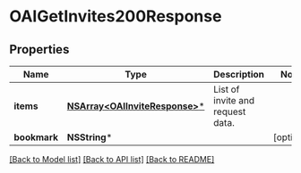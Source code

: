 # OAIGetInvites200Response

## Properties
Name | Type | Description | Notes
------------ | ------------- | ------------- | -------------
**items** | [**NSArray&lt;OAIInviteResponse&gt;***](OAIInviteResponse.md) | List of invite and request data. | 
**bookmark** | **NSString*** |  | [optional] 

[[Back to Model list]](../README.md#documentation-for-models) [[Back to API list]](../README.md#documentation-for-api-endpoints) [[Back to README]](../README.md)


